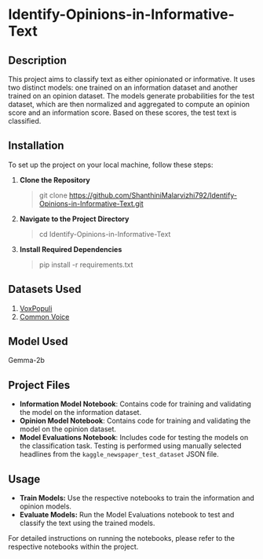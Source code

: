 # Identify-Opinions-in-Informative-Text

## Description

This project aims to classify text as either opinionated or informative. It uses two distinct models: one trained on an information dataset and another trained on an opinion dataset. The models generate probabilities for the test dataset, which are then normalized and aggregated to compute an opinion score and an information score. Based on these scores, the test text is classified.


## Installation

To set up the project on your local machine, follow these steps:

1. **Clone the Repository**

   >   git clone https://github.com/ShanthiniMalarvizhi792/Identify-Opinions-in-Informative-Text.git

2. **Navigate to the Project Directory**

    >  cd Identify-Opinions-in-Informative-Text


3. **Install Required Dependencies**

    >  pip install -r requirements.txt

## Datasets Used

1. [VoxPopuli](facebook/voxpopuli)
2. [Common Voice](mozilla-foundation/common_voice_9_0)

## Model Used
Gemma-2b

## Project Files

- **Information Model Notebook**: Contains code for training and validating the model on the information dataset.
- **Opinion Model Notebook**: Contains code for training and validating the model on the opinion dataset.
- **Model Evaluations Notebook**: Includes code for testing the models on the classification task. Testing is performed using manually selected headlines from the `kaggle_newspaper_test_dataset` JSON file.


## Usage

- **Train Models:** Use the respective notebooks to train the information and opinion models.
- **Evaluate Models:** Run the Model Evaluations notebook to test and classify the text using the trained models.

For detailed instructions on running the notebooks, please refer to the respective notebooks within the project.
